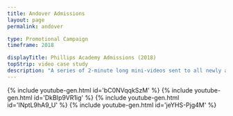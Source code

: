 ```yaml
---
title: Andover Admissions
layout: page
permalink: andover

type: Promotional Campaign
timeframe: 2018

displayTitle: Phillips Academy Admissions (2018)
topStrip: video case study
description: "A series of 2-minute long mini-videos sent to all newly admitted students promoting Andover and the #SayYesToAndover campaign."
---
```


{% include youtube-gen.html id='bC0NVqqkSzM' %}
{% include youtube-gen.html id='DkBIp9VR1ig' %}
{% include youtube-gen.html id='INptL9hA9_U' %}
{% include youtube-gen.html id='jeYHS-Pjg4M' %}
